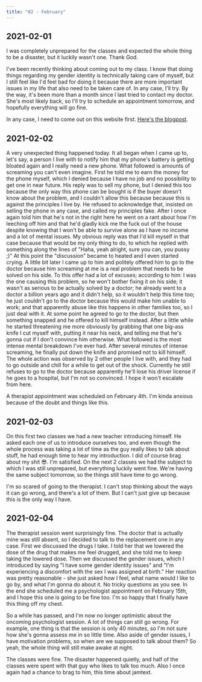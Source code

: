 ```yaml
---
title: "02 - February"
---
```


## 2021-02-01

I was completely unprepared for the classes and expected the whole
thing to be a disaster, but it luckily wasn't one. Thank God.

I've been recently thinking about coming out to my class. I know that
doing things regarding my gender identity is technically taking care
of myself, but I still feel like I'd feel bad for doing it because
there are more important issues in my life that also need to be taken
care of. In any case, I'll try. By the way, it's been more than a
month since I last tried to contact my doctor. She's most likely back,
so I'll try to schedule an appointment tomorrow, and hopefully
everything will go fine.

In any case, I need to come out on this website first. [Here's the
blogpost].

[Here's the blogpost]: /blog/coming-out/

## 2021-02-02

A very unexpected thing happened today. It all began when I came up
to, let's say, a person I live with to notify him that my phone's
battery is getting bloated again and I really need a new phone. What
followed is amounts of screaming you can't even imagine. First he told
me to earn the money for the phone myself, which I denied because I
have no job and no possibility to get one in near future. His reply
was to sell my phone, but I denied this too because the only way this
phone can be bought is if the buyer doesn't know about the problem,
and I couldn't allow this because because this is against the
principles I live by. He refused to acknowledge that, insisted on
selling the phone in any case, and called my principles fake. After I
once again told him that he's not in the right here he went on a rant
about how I'm leeching off him and that he'd gladly kick me the fuck
out of the house despite knowing that I won't be able to survive alone
as I have no income and a lot of mental issues. My obvious reply was
that I'd kill myself in that case because that would be my only thing
to do, to which he replied with something along the lines of "Haha,
yeah alright, sure you can, you pussy ;)" At this point the
"discussion" became to heated and I even started crying. A little bit
later I came up to him and politely offered him to go to the doctor
because him screaming at me is a real problem that needs to be solved
on his side. To this offer had a lot of excuses; according to him: I
was the one causing this problem, so he won't bother fixing it on his
side; it wasn't as serious to be actually solved by a doctor; he
already went to a doctor a billion years ago and it didn't help, so it
wouldn't help this time too; he just couldn't go to the doctor because
this would make him unable to work; and that apparently abuse like
this happens in other families too, so I just deal with it. At some
point he agreed to go to the doctor, but then something snapped and he
offered to kill himself instead. After a little while he started
threatening me more obviously by grabbing that one big-ass knife I cut
myself with, putting it near his neck, and telling me that he's gonna
cut if I don't convince him otherwise. What followed is the most
intense mental breakdown I've ever had. After several minutes of
intense screaming, he finally put down the knife and promised not to
kill himself. The whole action was observed by 2 other people I live
with, and they had to go outside and chill for a while to get out of
the shock. Currently he still refuses to go to the doctor because
apparently he'll lose his driver license if he goes to a hospital, but
I'm not so convinced. I hope it won't escalate from here.

A therapist appointment was scheduled on February 4th. I'm kinda
anxious because of the doubt and things like this.

## 2021-02-03

On this first two classes we had a new teacher introducing himself. He
asked each one of us to introduce ourselves too, and even though the
whole process was taking a lot of time as the guy really likes to talk
about stuff, he had enough time to hear my introduction. I did of
course brag about my shit 😎. I'm satisfied. On the next 2 classes we
had the subject to which I was still unprepared, but everything
luckily went fine. We're having the same subject tomorrow, so the
things still have time to go wrong.

I'm so scared of going to the therapist. I can't stop thinking about
the ways it can go wrong, and there's a lot of them. But I can't just
give up because this is the only way I have.

## 2021-02-04

The therapist session went surprisingly fine. The doctor that is
actually mine was still absent, so I decided to talk to the
replacement one in any case. First we discussed the drugs I take. I
told her that we lowered the dose of the drug that makes me feel
drugged, and she told me to keep taking the lowered dose. Then we
discussed the gender issues, which I introduced by saying "I have some
gender identity issues" and "I'm experiencing a discomfort with the
sex I was assigned at birth." Her reaction was pretty reasonable - she
just asked how I feel, what name would I like to go by, and what I'm
gonna do about it. No tricky questions as you see. In the end she
scheduled me a psychologist appointment on February 15th, and I hope
this one is going to be fine too. I'm so happy that I finally have
this thing off my chest.

So a while has passed, and I'm now no longer optimistic about the
oncoming psychologist session. A lot of things can still go wrong. For
example, one thing is that the session is only 40 minutes, so I'm not
sure how she's gonna assess me in so little time. Also aside of gender
issues, I have motivation problems, so when are we supposed to talk
about them? So yeah, the whole thing will still make awake at night.

The classes were fine. The disaster happened quietly, and half of the
classes were spent with that guy who likes to talk too much. Also I
once again had a chance to brag to him, this time about jamtext.
